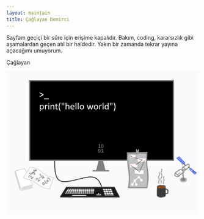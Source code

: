 ```yaml
---
layout: maintain
title: Çağlayan Demirci
---
```




Sayfam geçiçi bir süre için erişime kapalıdır. Bakım, coding, kararsızlık gibi aşamalardan geçen atıl bir haldedir. Yakın bir zamanda tekrar yayına açacağımı umuyorum.

Çağlayan

![](images/csimg.png)

